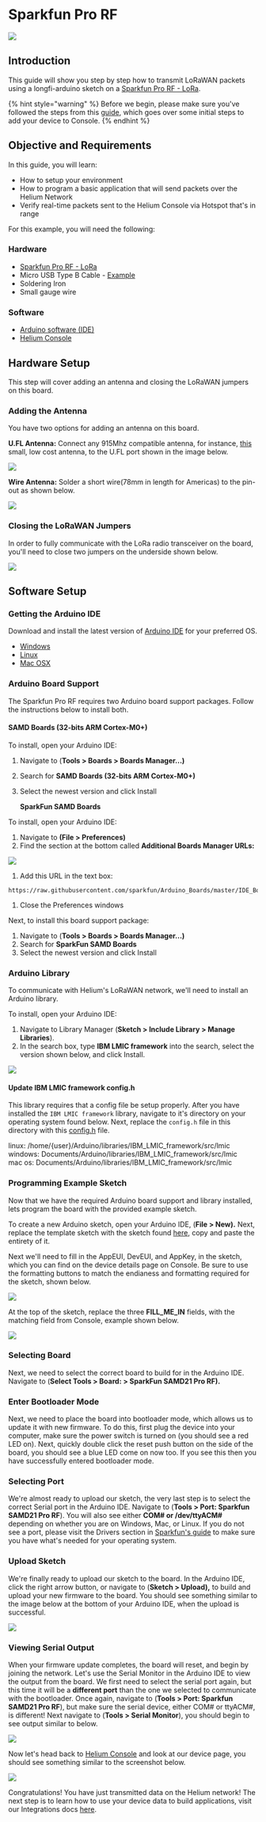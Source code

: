 # Sparkfun Pro RF

![](../../.gitbook/assets/sparkfun_pro_rf%20%281%29.jpg)

## Introduction

This guide will show you step by step how to transmit LoRaWAN packets using a longfi-arduino sketch on a [Sparkfun Pro RF - LoRa](https://www.sparkfun.com/products/14916).

{% hint style="warning" %}
Before we begin, please make sure you've followed the steps from this [guide](https://developer.helium.com/console/quickstart), which goes over some initial steps to add your device to Console.
{% endhint %}

## Objective and Requirements

In this guide, you will learn:

* How to setup your environment
* How to program a basic application that will send packets over the Helium Network
* Verify real-time packets sent to the Helium Console via Hotspot that's in range

For this example, you will need the following:

### Hardware

* [Sparkfun Pro RF - LoRa](https://www.sparkfun.com/products/14916)
* Micro USB Type B Cable - [Example](https://www.amazon.com/AmazonBasics-Male-Micro-Cable-Black/dp/B0719H12WD/ref=sr_1_2_sspa?)
* Soldering Iron
* Small gauge wire

### Software

* [Arduino software \(IDE\)](https://www.arduino.cc/en/Main/Software) 
* [Helium Console](https://console.helium.com/) 

## Hardware Setup

This step will cover adding an antenna and closing the LoRaWAN jumpers on this board.

### Adding the Antenna

You have two options for adding an antenna on this board.

**U.FL Antenna:** Connect any 915Mhz compatible antenna, for instance, [this ](https://www.mouser.com/ProductDetail/Anaren/66089-0906?qs=sGAEpiMZZMuBTKBKvsBmlGlvlFGR4gdSgkIgGKwINqg%3D)small, low cost antenna, to the U.FL port shown in the image below.

![](../../.gitbook/assets/sparkfun_pro_rf_antenna_ufl.jpg)

**Wire Antenna:** Solder a short wire\(78mm in length for Americas\) to the pin-out as shown below.

![](../../.gitbook/assets/sparkfun_pro_rf_antenna_wire.jpg)

### Closing the LoRaWAN Jumpers

In order to fully communicate with the LoRa radio transceiver on the board, you'll need to close two jumpers on the underside shown below.

![](../../.gitbook/assets/sparkfun_pro_rf_lorawan_jumpers.jpg)

## Software Setup

### Getting the Arduino IDE

Download and install the latest version of [Arduino IDE](https://www.arduino.cc/en/Main/Software) for your preferred OS.

* [Windows](https://www.arduino.cc/en/Guide/Windows)
* [Linux](https://www.arduino.cc/en/Guide/linux)
* [Mac OSX](https://www.arduino.cc/en/Guide/MacOSX)

### Arduino Board Support

The Sparkfun Pro RF requires two Arduino board support packages. Follow the instructions below to install both.

#### SAMD Boards \(32-bits ARM Cortex-M0+\)

To install, open your Arduino IDE:

1. Navigate to \(**Tools &gt; Boards &gt; Boards Manager...\)**
2. Search for **SAMD Boards \(32-bits ARM Cortex-M0+\)**
3. Select the newest version and click Install

   **SparkFun SAMD Boards**

To install, open your Arduino IDE:

1. Navigate to **\(File &gt; Preferences\)**
2. Find the section at the bottom called **Additional Boards Manager URLs:**

![](../../.gitbook/assets/arduino-board-add-sparkfun.png)

1. Add this URL in the text box:

```text
https://raw.githubusercontent.com/sparkfun/Arduino_Boards/master/IDE_Board_Manager/package_sparkfun_index.json
```

1. Close the Preferences windows

Next, to install this board support package:

1. Navigate to \(**Tools &gt; Boards &gt; Boards Manager...\)**
2. Search for  **SparkFun SAMD Boards**
3. Select the newest version and click Install

### Arduino Library

To communicate with Helium's LoRaWAN network, we'll need to install an Arduino library.

To install, open your Arduino IDE:

1. Navigate to Library Manager \(**Sketch &gt; Include Library &gt; Manage Libraries**\).
2. In the search box, type **IBM LMIC framework** into the search, select the version shown below, and click Install.

![](../../.gitbook/assets/sparkfun_pro_rf_library.png)

#### Update IBM LMIC framework config.h

This library requires that a config file be setup properly. After you have installed the `IBM LMIC framework` library, navigate to it's directory on your operating system found below. Next, replace the `config.h` file in this directory with this [config.h](https://github.com/helium/longfi-arduino/blob/master/Sparkfun-Pro-RF/longfi-us915/config.h) file.

linux: /home/{user}/Arduino/libraries/IBM\_LMIC\_framework/src/lmic  
windows: Documents/Arduino/libraries/IBM\_LMIC\_framework/src/lmic  
mac os: Documents/Arduino/libraries/IBM\_LMIC\_framework/src/lmic

### Programming **Example Sketch**

Now that we have the required Arduino board support and library installed, lets program the board with the provided example sketch.

To create a new Arduino sketch, open your Arduino IDE, \(**File &gt; New\).** Next, replace the template sketch with the sketch found [here](https://github.com/helium/longfi-arduino/blob/master/Sparkfun-Pro-RF/longfi-us915/longfi-us915.ino), copy and paste the entirety of it.

Next we'll need to fill in the AppEUI, DevEUI, and AppKey, in the sketch, which you can find on the device details page on Console. Be sure to use the formatting buttons to match the endianess and formatting required for the sketch, shown below.

![](../../.gitbook/assets/sparkfun_pro_rf_console.png)

At the top of the sketch, replace the three **FILL\_ME\_IN** fields, with the matching field from Console, example shown below.

![](../../.gitbook/assets/sparkfun_pro_rf_sketch_keys.png)

### Selecting Board

Next, we need to select the correct board to build for in the Arduino IDE. Navigate to \(**Select Tools &gt; Board: &gt; SparkFun SAMD21 Pro RF\).**

### Enter Bootloader Mode

Next, we need to place the board into bootloader mode, which allows us to update it with new firmware. To do this, first plug the device into your computer, make sure the power switch is turned on \(you should see a red LED on\). Next, quickly double click the reset push button on the side of the board, you should see a blue LED come on now too. If you see this then you have successfully entered bootloader mode.

### Selecting Port

We're almost ready to upload our sketch, the very last step is to select the correct Serial port in the Arduino IDE. Navigate to \(**Tools &gt; Port: Sparkfun SAMD21 Pro RF**\). You will also see either **COM\# or /dev/ttyACM\#** depending on whether you are on Windows, Mac, or Linux. If you do not see a port, please visit the Drivers section in [Sparkfun's guide](https://learn.sparkfun.com/tutorials/sparkfun-samd21-pro-rf-hookup-guide?_ga=2.148378999.1172134851.1586114454-289367592.1582349414&_gac=1.242421430.1585837307.EAIaIQobChMI86GEgfjJ6AIVBQF9Ch0mpwyeEAEYASAAEgLFn_D_BwE#hardware-overview) to make sure you have what's needed for your operating system.

### Upload Sketch

We're finally ready to upload our sketch to the board. In the Arduino IDE, click the right arrow button, or navigate to \(**Sketch &gt; Upload\),** to build and upload your new firmware to the board. You should see something similar to the image below at the bottom of your Arduino IDE, when the upload is successful.

![](../../.gitbook/assets/sparkfun_pro_rf_upload.png)

### Viewing Serial Output

When your firmware update completes, the board will reset, and begin by joining the network. Let's use the Serial Monitor in the Arduino IDE to view the output from the board. We first need to select the serial port again, but this time it will be a **different port** than the one we selected to communicate with the bootloader. Once again, navigate to \(**Tools &gt; Port: Sparkfun SAMD21 Pro RF**\), but make sure the serial device, either COM\# or ttyACM\#, is different! Next navigate to \(**Tools &gt; Serial Monitor**\), you should begin to see output similar to below.

![](../../.gitbook/assets/sparkfun_pro_rf_console_terminal.png)

Now let's head back to [Helium Console](https://console.helium.com) and look at our device page, you should see something similar to the screenshot below.

![](../../.gitbook/assets/sparkfun_pro_rf_console_data.png)

Congratulations! You have just transmitted data on the Helium network! The next step is to learn how to use your device data to build applications, visit our Integrations docs [here](../../console/integrations/).

